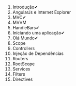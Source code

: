 <ol>
	<li>Introdução&#10004;</li>
	<li>AngularJs e Internet Explorer</li>
	<li>MVC&#10004;</li>
	<li>MVVM</li>
	<li>HandleBars&#10004;</li>
	<li>Iniciando uma aplicação&#10004;</li>
	<li>Olá Mundo&#10004;</li>
	<li>Scope</li>
	<li>Controllers</li>
	<li>Injeção de Dependências</li>
	<li>Routers</li>
	<li>RootScope</li>
	<li>Services</li>
	<li>Filters</li>
	<li>Directives</li>
</ol>